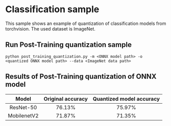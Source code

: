 
# Classification sample

This sample shows an example of quantization of classification models from torchvision. 
The used dataset is ImageNet.

## Run Post-Training quantization sample

```
python post_training_quantization.py -m <ONNX model path> -o <quantized ONNX model path> --data <ImageNet data path>
```

## Results of Post-Training quantization of ONNX model

|Model|Original accuracy|Quantized model accuracy|
| :---: | :---: | :---: |
|ResNet-50|76.13%|75.97%|
|MobilenetV2|71.87%|71.35%|